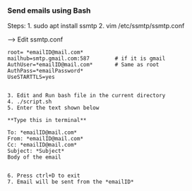 ### Send emails using Bash 
Steps:
	1. sudo apt install ssmtp
	2. vim /etc/ssmtp/ssmtp.conf


--> Edit ssmtp.conf
	
	root= *emailID@mail.com*
	mailhub=smtp.gmail.com:587        # if it is gmail
	AuthUser=*emailID@mail.com*       # Same as root
	AuthPass=*emailPassword*
	UseSTARTTLS=yes


	3. Edit and Run bash file in the current directory
	4. ./script.sh
	5. Enter the text shown below

	**Type this in terminal**
	
	To: *emailID@mail.com*
	From: *emailID@mail.com*
	Cc: *emailID@mail.com*
	Subject: *Subject*
	Body of the email


	6. Press ctrl+D to exit
	7. Email will be sent from the *emailID*
